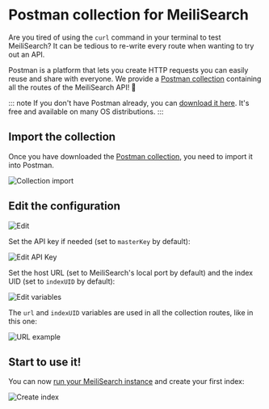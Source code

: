 # Postman collection for MeiliSearch

Are you tired of using the `curl` command in your terminal to test MeiliSearch? It can be tedious to re-write every route when wanting to try out an API.

Postman is a platform that lets you create HTTP requests you can easily reuse and share with everyone. We provide a <a href="/postman/meilisearch-collection.json" download="meilisearch-postman-collection.json">Postman collection</a> containing all the routes of the MeiliSearch API! 🚀

::: note
If you don't have Postman already, you can [download it here](https://www.postman.com/downloads/).
It's free and available on many OS distributions.
:::

## Import the collection

Once you have downloaded the [Postman collection](/postman/meilisearch-collection.json), you need to import it into Postman.

![Collection import](/postman/import.png)

## Edit the configuration

![Edit](/postman/edit.png)

Set the API key if needed (set to `masterKey` by default):

![Edit API Key](/postman/set_api_key.png)

Set the host URL (set to MeiliSearch's local port by default) and the index UID (set to `indexUID` by default):

![Edit variables](/postman/set_variables.png)

The `url` and `indexUID` variables are used in all the collection routes, like in this one:

![URL example](/postman/url.png)

## Start to use it!

You can now [run your MeiliSearch instance](/learn/getting_started/quick_start.md#step-1-install-or-deploy) and create your first index:

![Create index](/postman/create_index.png)
